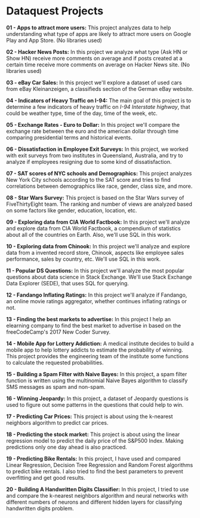 # Dataquest Projects

**01 - Apps to attract more users:** This project analyzes data to help understanding what type of apps are likely to attract more users on Google Play and App Store. (No libraries used)

**02 - Hacker News Posts:** In this project we analyze what type (Ask HN or Show HN) receive more comments on average and if posts created at a certain time receive more comments on average on Hacker News site. (No libraries used)

**03 - eBay Car Sales:** In this project we'll explore a dataset of used cars from eBay Kleinanzeigen, a classifieds section of the German eBay website.

**04 - Indicators of Heavy Traffic on I-94:** The main goal of this project is to determine a few indicators of heavy traffic on *I-94 Interstate highway*, that could be weather type, time of the day, time of the week, etc.

**05 - Exchange Rates - Euro to Dollar:** In this project we'll compare the exchange rate between the euro and the american dollar through time comparing presidential terms and historical events.

**06 - Dissatisfaction in Employee Exit Surveys:** In this project, we worked with exit surveys from two institutes in Queensland, Australia, and try to analyze if employees resigning due to some kind of dissatisfaction.

**07 - SAT scores of NYC schools and Demographics:** This project analyzes New York City schools according to the SAT score and tries to find correlations between demographics like race, gender, class size, and more.

**08 - Star Wars Survey:** This project is based on the Star Wars survey of FiveThirtyEight team. The ranking and number of views are analyzed based on some factors like gender, education, location, etc.

**09 - Exploring data from CIA World Factbook:** In this project we'll analyze and explore data from CIA World Factbook, a compendium of statistics about all of the countries on Earth. Also, we'll use SQL in this work.

**10 - Exploring data from Chinook:** In this project we'll analyze and explore data from a invented record store, Chinook, aspects like employee sales performance, sales by country, etc. We'll use SQL in this work.

**11 - Popular DS Questions:** In this project we'll analyze the most popular questions about data science in Stack Exchange. We'll use Stack Exchange Data Explorer (SEDE), that uses SQL for querying.

**12 - Fandango Inflating Ratings:** In this project we'll analyze if Fandango, an online movie ratings aggregator, whether continues inflating ratings or not.

**13 - Finding the best markets to advertise:** In this project I help an elearning company to find the best market to advertise in based on the freeCodeCamp's 2017 New Coder Survey.

**14 - Mobile App for Lottery Addiction:** A medical institute decides to build a mobile app to help lottery addicts to estimate the probability of winning. This project provides the engineering team of the institute some functions to calculate the requested probabilities.

**15 - Building a Spam Filter with Naive Bayes:** In this project, a spam filter function is written using the multinomial Naive Bayes algorithm to classify SMS messages as spam and non-spam.

**16 - Winning Jeopardy:** In this project, a dataset of Jeopardy questions is used to figure out some patterns in the questions that could help to win.

**17 - Predicting Car Prices:** This project is about using the k-nearest neighbors algorithm to predict car prices.

**18 - Predicting the stock market:** This project is about using the linear regression model to predict the daily price of the S&P500 Index. Making predictions only one day ahead is also practiced.

**19 - Predicting Bike Rentals:** In this project, I have used and compared Linear Regression, Decision Tree Regression and Random Forest algorithms to predict bike rentals. I also tried to find the best parameters to prevent overfitting and get good results.

**20 - Building A Handwritten Digits Classifier:** In this project, I tried to use and compare the k-nearest neighbors algorithm and neural networks with different numbers of neurons and different hidden layers for classifying handwritten digits problem.